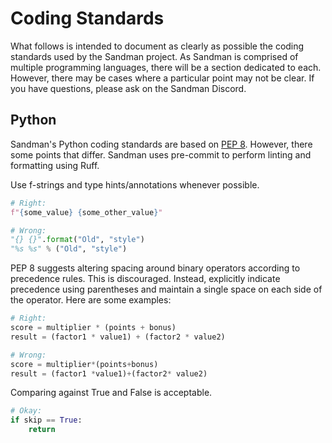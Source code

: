 # Coding Standards

What follows is intended to document as clearly as possible the coding standards used by the Sandman project. As Sandman is comprised of multiple programming languages, there will be a section dedicated to each. However, there may be cases where a particular point may not be clear. If you have questions, please ask on the Sandman Discord.

## Python

Sandman's Python coding standards are based on [PEP 8](https://peps.python.org/pep-0008/). However, there some points that differ. Sandman uses pre-commit to perform linting and formatting using Ruff.

Use f-strings and type hints/annotations whenever possible.

```python
# Right:
f"{some_value} {some_other_value}"
```

```python
# Wrong:
"{} {}".format("Old", "style")
"%s %s" % ("Old", "style")
```

PEP 8 suggests altering spacing around binary operators according to precedence rules. This is discouraged. Instead, explicitly indicate precedence using parentheses and maintain a single space on each side of the operator. Here are some examples:

```python
# Right:
score = multiplier * (points + bonus)
result = (factor1 * value1) + (factor2 * value2)
```

```python
# Wrong:
score = multiplier*(points+bonus)
result = (factor1 *value1)+(factor2* value2)
```

Comparing against True and False is acceptable.


```python
# Okay:
if skip == True:
    return
```

